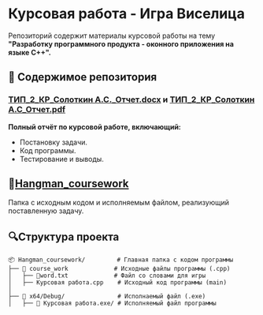 # Курсовая работа - Игра Виселица

Репозиторий содержит материалы курсовой работы на тему  **"Разработку программного продукта - оконного приложения на языке C++".**

## 📃 Содержимое репозитория
### [**ТИП_2_КР_Солоткин А.С._Отчет.docx**](https://github.com/El1teHarp521/Hangman_coursework/blob/main/ТИП_2_КР_Солоткин%20А.С._Отчет.docx) и [**ТИП_2_КР_Солоткин А.С_Отчет.pdf**](https://github.com/El1teHarp521/Hangman_coursework/blob/main/ТИП_2_КР_Солоткин%20А.С._Отчет.pdf)

**Полный отчёт по курсовой работе, включающий:**

- Постановку задачи.
- Код программы.
- Тестирование и выводы.

## 📂[Hangman_coursework](https://github.com/El1teHarp521/Hangman_coursework/tree/main/Hangman_coursework)
Папка с исходным кодом и исполняемым файлом, реализующий поставленную задачу.

## 🔍Структура проекта
```
📦 Hangman_coursework/         # Главная папка с кодом программы
├── 📂 course_work             # Исходные файлы программы (.cpp)
│   ├── 📃word.txt             # Файл со словами для игры
│   ├── Курсовая работа.cpp    # Исходный код программы (main)
│
├── 📂 x64/Debug/               # Исполнаемый файл (.exe)
│   ├── 📂 Курсовая работа.exe/ # Исполняемый файл программы
```

